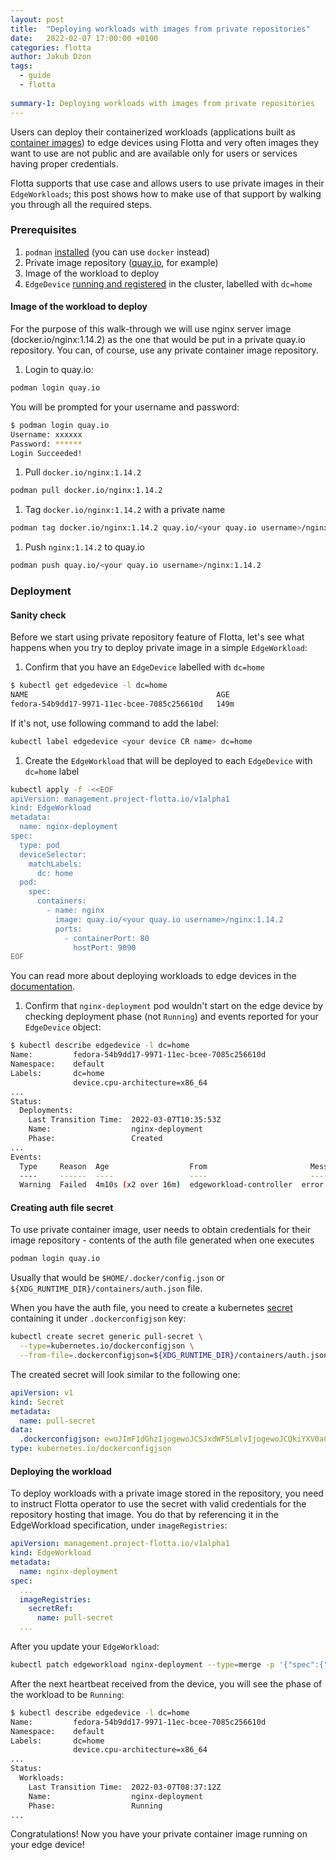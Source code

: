```yaml
---
layout: post
title:  "Deploying workloads with images from private repositories"
date:   2022-02-07 17:00:00 +0100
categories: flotta
author: Jakub Dżon
tags:
  - guide
  - flotta
  
summary-1: Deploying workloads with images from private repositories
---
```


Users can deploy their containerized workloads (applications built as [container images](https://developers.redhat.com/blog/2018/02/22/container-terminology-practical-introduction#h.dqlu6589ootw)) to edge devices using Flotta and very often images they want to use are 
not public and are available only for users or services having proper credentials. 

Flotta supports that use case and allows users to use private images in their `EdgeWorkloads`; this post shows how to 
make use of that support by walking you through all the required steps.

### Prerequisites

1. `podman` [installed](https://podman.io/getting-started/installation) (you can use `docker` instead) 
2. Private image repository ([quay.io](http://quay.io), for example)
3. Image of the workload to deploy
4. `EdgeDevice` [running and registered](https://github.com/project-flotta/flotta-operator/blob/main/docs/user-guide/running.md) in the cluster, labelled with `dc=home`  
 
#### Image of the workload to deploy

For the purpose of this walk-through we will use nginx server image (docker.io/nginx:1.14.2) as the one that would be put 
in a private quay.io repository. You can, of course, use any private container image repository.

1. Login to quay.io:
```bash
podman login quay.io
```
You will be prompted for your username and password:
```bash
$ podman login quay.io                                                                                                     
Username: xxxxxx
Password: ******
Login Succeeded!
```

1. Pull `docker.io/nginx:1.14.2`
```bash
podman pull docker.io/nginx:1.14.2
```

1. Tag `docker.io/nginx:1.14.2` with a private name
```bash
podman tag docker.io/nginx:1.14.2 quay.io/<your quay.io username>/nginx:1.14.2
```

1. Push `nginx:1.14.2` to quay.io
```bash
podman push quay.io/<your quay.io username>/nginx:1.14.2
```

### Deployment

#### Sanity check
Before we start using private repository feature of Flotta, let's see what happens when you try to deploy private image in a simple `EdgeWorkload`:
1. Confirm that you have an `EdgeDevice` labelled with `dc=home`
```bash
$ kubectl get edgedevice -l dc=home
NAME                                          AGE
fedora-54b9dd17-9971-11ec-bcee-7085c256610d   149m
```
If it's not, use following command to add the label:
```bash
kubectl label edgedevice <your device CR name> dc=home
```

1. Create the `EdgeWorkload` that will be deployed to each `EdgeDevice` with `dc=home` label
```bash
kubectl apply -f -<<EOF
apiVersion: management.project-flotta.io/v1alpha1
kind: EdgeWorkload
metadata:
  name: nginx-deployment
spec:
  type: pod
  deviceSelector:
    matchLabels:
      dc: home
  pod:
    spec:
      containers:
        - name: nginx
          image: quay.io/<your quay.io username>/nginx:1.14.2
          ports:
            - containerPort: 80
              hostPort: 9090
EOF
```
You can read more about deploying workloads to edge devices in the [documentation](https://github.com/project-flotta/flotta-operator/blob/main/docs/user-guide/deploying-workloads.md).

1. Confirm that `nginx-deployment` pod wouldn't start on the edge device by checking deployment phase (not `Running`) and events reported for your `EdgeDevice` object: 
```bash
$ kubectl describe edgedevice -l dc=home
Name:         fedora-54b9dd17-9971-11ec-bcee-7085c256610d
Namespace:    default
Labels:       dc=home
              device.cpu-architecture=x86_64
...
Status:
  Deployments:
    Last Transition Time:  2022-03-07T10:35:53Z
    Name:                  nginx-deployment
    Phase:                 Created
...
Events:
  Type     Reason  Age                  From                       Message
  ----     ------  ----                 ----                       -------
  Warning  Failed  4m10s (x2 over 16m)  edgeworkload-controller  error playing YAML file: initializing source docker://quay.io/<your quay.io username>/nginx:1.14.2: reading manifest 1.14.2 in quay.io/<your quay.io username>/nginx: unauthorized: access to the requested resource is not authorized
```

#### Creating auth file secret
To use private container image, user needs to obtain credentials for their image repository - contents of the auth file generated when one executes
```bash
podman login quay.io
```

Usually that would be `$HOME/.docker/config.json` or `${XDG_RUNTIME_DIR}/containers/auth.json` file.

When you have the auth file, you need to create a kubernetes [secret](https://kubernetes.io/docs/concepts/configuration/secret) containing it under `.dockerconfigjson` key:
```bash
kubectl create secret generic pull-secret \
  --type=kubernetes.io/dockerconfigjson \
  --from-file=.dockerconfigjson=${XDG_RUNTIME_DIR}/containers/auth.json
```

The created secret will look similar to the following one:
```yaml
apiVersion: v1
kind: Secret
metadata:
  name: pull-secret
data:
  .dockerconfigjson: ewoJImF1dGhzIjogewoJCSJxdWF5LmlvIjogewoJCQkiYXV0aCI6ICJabTl2SUdKaGNpQm1iMjhnWW1GeUNnPT0iCgkJfQoJfQp9Cg== 
type: kubernetes.io/dockerconfigjson
```

#### Deploying the workload

To deploy workloads with a private image stored in the repository, you need to instruct Flotta operator to use the 
secret with valid credentials for the repository hosting that image. You do that by referencing it in the EdgeWorkload 
specification, under `imageRegistries`:

```yaml
apiVersion: management.project-flotta.io/v1alpha1
kind: EdgeWorkload
metadata:
  name: nginx-deployment
spec:
  ...
  imageRegistries:
    secretRef:
      name: pull-secret
  ...
```

After you update your `EdgeWorkload`:
```bash
kubectl patch edgeworkload nginx-deployment --type=merge -p '{"spec":{"imageRegistries":{"secretRef":{"name": "pull-secret"}}}}' 
```

After the next heartbeat received from the device, you will see the phase of the workload to be `Running`:
```bash
$ kubectl describe edgedevice -l dc=home
Name:         fedora-54b9dd17-9971-11ec-bcee-7085c256610d
Namespace:    default
Labels:       dc=home
              device.cpu-architecture=x86_64
...
Status:
  Workloads:
    Last Transition Time:  2022-03-07T08:37:12Z
    Name:                  nginx-deployment
    Phase:                 Running
...
```

Congratulations! Now you have your private container image running on your edge device! 